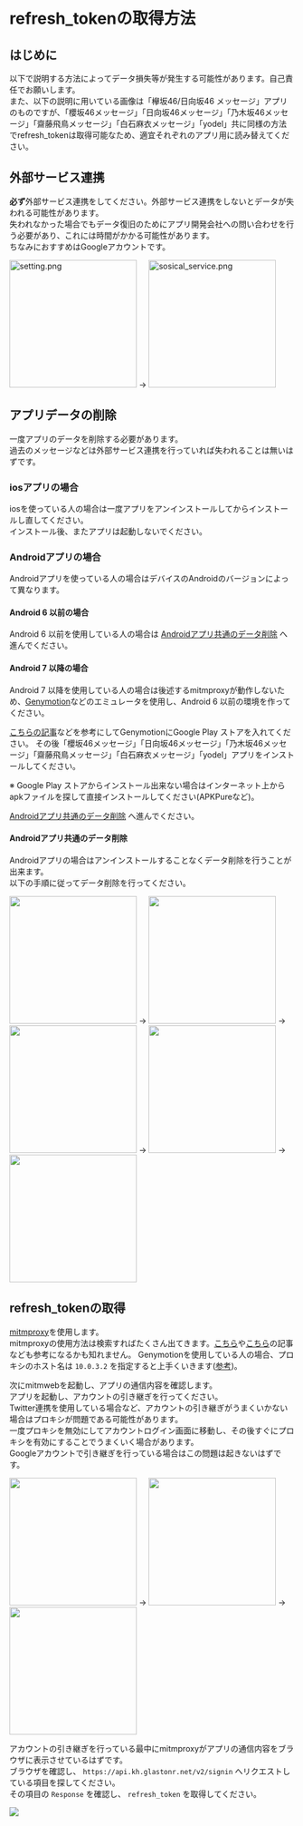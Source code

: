 # refresh_tokenの取得方法

## はじめに

以下で説明する方法によってデータ損失等が発生する可能性があります。自己責任でお願いします。  
また、以下の説明に用いている画像は「欅坂46/日向坂46 メッセージ」アプリのものですが、「櫻坂46メッセージ」「日向坂46メッセージ」「乃木坂46メッセージ」「齋藤飛鳥メッセージ」「白石麻衣メッセージ」「yodel」共に同様の方法でrefresh_tokenは取得可能なため、適宜それぞれのアプリ用に読み替えてください。

## 外部サービス連携

**必ず**外部サービス連携をしてください。外部サービス連携をしないとデータが失われる可能性があります。  
失われなかった場合でもデータ復旧のためにアプリ開発会社への問い合わせを行う必要があり、これには時間がかかる可能性があります。  
ちなみにおすすめはGoogleアカウントです。

<img src="https://user-images.githubusercontent.com/3148511/85218998-e0900a00-b3da-11ea-95a6-1bcf80453c3f.png" width="225" alt="setting.png"> → <img src="https://user-images.githubusercontent.com/3148511/85218999-e128a080-b3da-11ea-9841-4b2688057cdc.png" width="225" alt="sosical_service.png">

## アプリデータの削除

一度アプリのデータを削除する必要があります。  
過去のメッセージなどは外部サービス連携を行っていれば失われることは無いはずです。  

### iosアプリの場合

iosを使っている人の場合は一度アプリをアンインストールしてからインストールし直してください。  
インストール後、またアプリは起動しないでください。

### Androidアプリの場合

Androidアプリを使っている人の場合はデバイスのAndroidのバージョンによって異なります。

#### Android 6 以前の場合

Android 6 以前を使用している人の場合は [Androidアプリ共通のデータ削除](#Androidアプリ共通のデータ削除) へ進んでください。

#### Android 7 以降の場合

Android 7 以降を使用している人の場合は後述するmitmproxyが動作しないため、[Genymotion](https://www.genymotion.com/)などのエミュレータを使用し、Android 6 以前の環境を作ってください。

[こちらの記事](https://qiita.com/sou_lab/items/bb06bb653b291c90bf45)などを参考にしてGenymotionにGoogle Play ストアを入れてください。
その後「櫻坂46メッセージ」「日向坂46メッセージ」「乃木坂46メッセージ」「齋藤飛鳥メッセージ」「白石麻衣メッセージ」「yodel」アプリをインストールしてください。

※ Google Play ストアからインストール出来ない場合はインターネット上からapkファイルを探して直接インストールしてください(APKPureなど)。

[Androidアプリ共通のデータ削除](#Androidアプリ共通のデータ削除) へ進んでください。

#### Androidアプリ共通のデータ削除

Androidアプリの場合はアンインストールすることなくデータ削除を行うことが出来ます。  
以下の手順に従ってデータ削除を行ってください。

<img src="https://user-images.githubusercontent.com/3148511/85218993-de2db000-b3da-11ea-9655-b0b4c56b766d.png" width="225"> → <img src="https://user-images.githubusercontent.com/3148511/85218994-df5edd00-b3da-11ea-8666-fc874ac41786.png" width="225"> → <img src="https://user-images.githubusercontent.com/3148511/85218996-dff77380-b3da-11ea-8478-03b3a0f46d62.png" width="225"> → <img src="https://user-images.githubusercontent.com/3148511/85218996-dff77380-b3da-11ea-8478-03b3a0f46d62.png" width="225"> → <img src="https://user-images.githubusercontent.com/3148511/85218997-dff77380-b3da-11ea-80be-0d5b72b0a366.png" width="225">

## refresh_tokenの取得

[mitmproxy](https://mitmproxy.org/)を使用します。  
mitmproxyの使用方法は検索すればたくさん出てきます。[こちら](https://vivibit.net/windows-mitmproxy-https)や[こちら](https://qiita.com/hkurokawa/items/9034274cc1b9e1405c68)の記事なども参考になるかも知れません。
Genymotionを使用している人の場合、プロキシのホスト名は `10.0.3.2` を指定すると上手くいきます([参考](https://qiita.com/hkusu/items/499575a566b20ce4d95b))。

次にmitmwebを起動し、アプリの通信内容を確認します。  
アプリを起動し、アカウントの引き継ぎを行ってください。  
Twitter連携を使用している場合など、アカウントの引き継ぎがうまくいかない場合はプロキシが問題である可能性があります。  
一度プロキシを無効にしてアカウントログイン画面に移動し、その後すぐにプロキシを有効にすることでうまくいく場合があります。  
Googleアカウントで引き継ぎを行っている場合はこの問題は起きないはずです。

<img src="https://user-images.githubusercontent.com/3148511/85219958-d1ad5580-b3e2-11ea-95f0-d448fd20150d.png" width="225"> → <img src="https://user-images.githubusercontent.com/3148511/85219960-d2de8280-b3e2-11ea-918e-d54a24018354.png" width="225"> → <img src="https://user-images.githubusercontent.com/3148511/85219961-d3771900-b3e2-11ea-809b-160ee1f757dd.png" width="225">

アカウントの引き継ぎを行っている最中にmitmproxyがアプリの通信内容をブラウザに表示させているはずです。  
ブラウザを確認し、 `https://api.kh.glastonr.net/v2/signin` へリクエストしている項目を探してください。  
その項目の `Response` を確認し、 `refresh_token` を取得してください。

<img src="https://user-images.githubusercontent.com/3148511/85220044-919aa280-b3e3-11ea-93fe-7b07a756057d.png">
